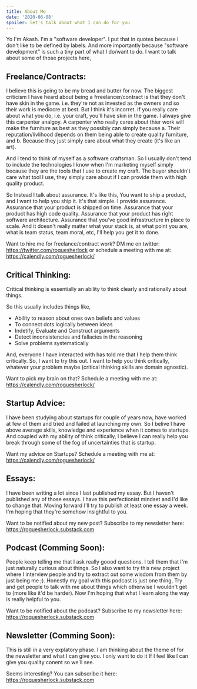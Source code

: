 ```yaml
---
title: About Me
date: '2020-06-08'
spoiler: let's talk about what I can do for you
---
```


Yo I'm Akash. I'm a "software developer". I put that in quotes because I don't like to be defined by labels. And more importantly because "software development" is such a tiny part of what I do/want to do. I want to talk about some of those projects here,

## Freelance/Contracts:
I believe this is going to be my bread and butter for now. The biggest criticism I have heard about being a frreelancer/contract is that they don't have skin in the game. i.e. they're not as invested as the owners and so their work is mediocre at best. But I think it's incorret. If you really care about what you do, i.e. your craft, you'll have skin in the game. I always give this carpenter analgoy. A carpenter who really cares about thier work will make the furniture as best as they possibly can simply because a. Their reputation/livlihood depends on them being able to create quality furniture, and b. Because they just simply care about what they create (it's like an art).

And I tend to think of myself as a software craftsman. So I usually don't tend to include the technologies I know when I'm marketing myself simply because they are the tools that I use to create my craft. The buyer shouldn't care what tool I use, they simply care about if I can provide them with high quality product.

So Instead I talk about assurance. It's like this, You want to ship a product, and I want to help you ship it. It's that simple. I provide assurance. Assurance that your product is shipped on time. Assurance that your product has high code quality. Assurance that your product has right software architecture. Assurance that you've good infrastructure in place to scale. And it doesn't really matter what your stack is, at what point you are, what is team status, team moral, etc, I'll help you get it to done.

Want to hire me for freelance/contract work? DM me on twitter: https://twitter.com/roguesherlock or schedule a meeting with me at: https://calendly.com/roguesherlock/


## Critical Thinking:
Critical thinking is essentially an ability to think clearly and rationally about things.

So this usually includes things like,

  - Ability to reason about ones own beliefs and values
  - To connect dots logically between ideas
  - Indetify, Evaluate and Construct arguments
  - Detect inconsistencies and fallacies in the reasoning
  - Solve problems systematically

And, everyone I have interacted with has told me that I help them think critically. So, I want to try this out. I want to help you think critically, whatever your problem maybe (critical thinking skills are domain agnostic).

Want to pick my brain on that? Schedule a meeting with me at: https://calendly.com/roguesherlock/


## Startup Advice:
I have been studying about startups for couple of years now, have worked at few of them and tried and failed at launching my own. So I belive I have above average skills, knowledge and experience when it comes to startups. And coupled with my ability of think critically, I believe I can really help you break through some of the fog of uncertainties that is startup.

Want my advice on Startups? Schedule a meeting with me  at: https://calendly.com/roguesherlock/


## Essays:
I have been writing a lot since I last published my essay. But I haven't published any of those essays. I have this perfectionist mindset and I'd like to change that. Moving forward I'll try to publish at least one essay a week. I'm hoping that they're somehow insightful to you.

Want to be notified about my new post? Subscribe to my newsletter here: https://roguesherlock.substack.com

## Podcast (Comming Soon):
People keep telling me that I ask really goood questions. I tell them that I'm just naturally curious about things. So I also want to try this new project where I interview people and try to extract out some wisdom from them by just being me ;). Honestly my goal with this podcast is just one thing, Try and get people to talk with me about things which otherwise I wouldn't get to (more like it'd be harder). Now I'm hoping that what I learn along the way is really helpful to you.

Want to be notified about the podcast? Subscribe to my newsletter here: https://roguesherlock.substack.com


## Newsletter (Comming Soon):
This is still in a very explatory phase. I am thinking about the theme of for the newsletter and what I can give you. I only want to do it If I feel like I can give you quality conent so we'll see.

Seems interesting? You can subscribe it here: https://roguesherlock.substack.com